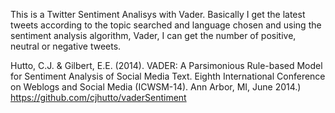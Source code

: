 This is a Twitter Sentiment Analisys with Vader. Basically I get the latest tweets according to the topic searched and language chosen and using the sentiment analysis algorithm, Vader, I can get the number of positive, neutral or negative tweets.

Hutto, C.J. & Gilbert, E.E. (2014). VADER: A Parsimonious Rule-based Model for Sentiment Analysis of Social Media Text. Eighth International Conference on Weblogs and Social Media (ICWSM-14). Ann Arbor, MI, June 2014.) https://github.com/cjhutto/vaderSentiment 
